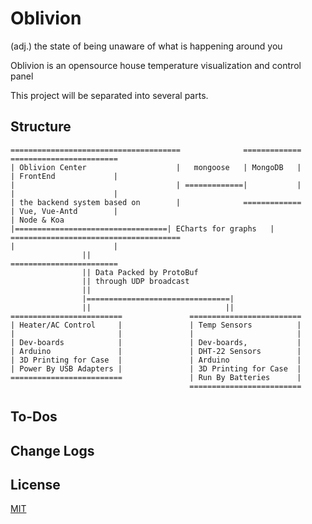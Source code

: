 # Oblivion
(adj.) the state of being unaware of what is happening around you

Oblivion is an opensource house temperature visualization and control panel

This project will be separated into several parts.

## Structure
```
======================================              =============       ========================
| Oblivion Center                    |   mongoose   | MongoDB   |       | FrontEnd             |
|                                    | =============|           |       |                      |
| the backend system based on        |              =============       | Vue, Vue-Antd        |
| Node & Koa                         |==================================| ECharts for graphs   |
======================================                                  |                      |
                ||                                                      ========================
                || Data Packed by ProtoBuf
                || through UDP broadcast
                ||
                |================================|
                ||                              ||
=========================               =========================
| Heater/AC Control     |               | Temp Sensors          |
|                       |               |                       |
| Dev-boards            |               | Dev-boards,           |
| Arduino               |               | DHT-22 Sensors        |
| 3D Printing for Case  |               | Arduino               |
| Power By USB Adapters |               | 3D Printing for Case  |
=========================               | Run By Batteries      |
                                        =========================

```

## To-Dos


## Change Logs


## License

[MIT](http://opensource.org/licenses/MIT)


